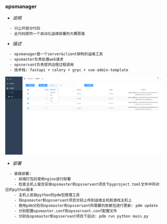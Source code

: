 ### opsmanager

* *说明*
```
  - 只公开部分代码
  - 此代码提供一个自动化运维部署的大概思路
```

* *描述*
```
  - opsmanager是一个server&client架构的运维工具
  - opsmaster负责处理web请求
  - opsservant负责提供远程过程调用
  - 技术栈: fastapi + celery + grpc + vue-admin-template
```

![展示](./img/ops.png)

* *部署*
```
  - 直接部署:
    - 前端打包后使用nginx进行部署
    - 检查主机上是否安装opsmaster和opsservant项目下pyproject.toml文件中所对应的python版本
    - 主机上安装python的pdm包管理工具
    - 将opsmaster和opsservant项目分别上传到运维主机和游戏主机上
    - 使用pdm分别将opsmaster和opsservant所需要的依赖包进行更新: pdm update
    - 分别配置opsmaster.conf和opsservant.conf配置文件
    - 分别在opsmaster和opsservant项目下启动: pdm run python main.py
```

  <!-- - docker部署
    - 运维主机和游戏主机安装docker服务
    - 将opsmaster和opsservant项目上传到运维主机和游戏主机
    - 分别在opsmaster和opsservant目录下进行对应的镜像构建: 
      - docker build -t pro-opsmaster .
      - docker build -t pro-opsservant .
    - 分别在运维主机和游戏主机上根据pro-opsmaster和pro-opsservant镜像启动对应的容器:
      - docker run --name opsmaster --rm -p 8888:8888 -itd pro-opsmaster
      - docker run --name opsservant --rm -p 8887:8887 -v /data/game:/data/game -itd pro-opsservant
  -->
